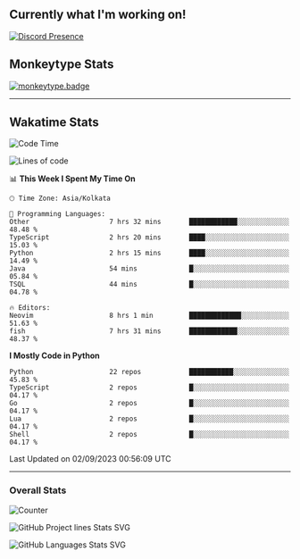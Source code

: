 ## Currently what I'm working on!
[![Discord Presence](https://lanyard.cnrad.dev/api/534981034400284712)](https://discord.com/users/534981034400284712)

## Monkeytype Stats
[![monkeytype.badge]][monkeytype]

---

## Wakatime Stats
<!--START_SECTION:waka-->
![Code Time](http://img.shields.io/badge/Code%20Time-1%2C074%20hrs%2025%20mins-blue)

![Lines of code](https://img.shields.io/badge/From%20Hello%20World%20I%27ve%20Written-3.6%20million%20lines%20of%20code-blue)

📊 **This Week I Spent My Time On** 

```text
🕑︎ Time Zone: Asia/Kolkata

💬 Programming Languages: 
Other                    7 hrs 32 mins       ████████████░░░░░░░░░░░░░   48.48 % 
TypeScript               2 hrs 20 mins       ████░░░░░░░░░░░░░░░░░░░░░   15.03 % 
Python                   2 hrs 15 mins       ████░░░░░░░░░░░░░░░░░░░░░   14.49 % 
Java                     54 mins             █░░░░░░░░░░░░░░░░░░░░░░░░   05.84 % 
TSQL                     44 mins             █░░░░░░░░░░░░░░░░░░░░░░░░   04.78 % 

🔥 Editors: 
Neovim                   8 hrs 1 min         █████████████░░░░░░░░░░░░   51.63 % 
fish                     7 hrs 31 mins       ████████████░░░░░░░░░░░░░   48.37 % 
```

**I Mostly Code in Python** 

```text
Python                   22 repos            ███████████░░░░░░░░░░░░░░   45.83 % 
TypeScript               2 repos             █░░░░░░░░░░░░░░░░░░░░░░░░   04.17 % 
Go                       2 repos             █░░░░░░░░░░░░░░░░░░░░░░░░   04.17 % 
Lua                      2 repos             █░░░░░░░░░░░░░░░░░░░░░░░░   04.17 % 
Shell                    2 repos             █░░░░░░░░░░░░░░░░░░░░░░░░   04.17 % 
```




 Last Updated on 02/09/2023 00:56:09 UTC
<!--END_SECTION:waka-->
---

### Overall Stats

<img src="https://moe-counter.glitch.me/get/@Dhanus3133?theme=rule34" alt="Counter" />

![GitHub Project lines Stats SVG](https://api.githubtrends.io/user/svg/Dhanus3133/repos?time_range=one_year&include_private=True&loc_metric=changed&group=private&theme=dark)

![GitHub Languages Stats SVG](https://api.githubtrends.io/user/svg/Dhanus3133/langs?time_range=one_year&include_private=True&loc_metric=changed&compact=True&theme=dark)


[monkeytype.badge]: https://img.shields.io/endpoint?style=for-the-badge&url=https%3A%2F%2Fmonkeytype-badge-vhd5lan7mmhz.runkit.sh%3Fmessage%3D126wpm%26label%3Dmonkeytype%26logoVariant%3Done
[monkeytype]: https://monkeytype.com/profile/dhanus
